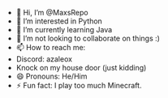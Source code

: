 - 👋 Hi, I’m @MaxsRepo
- 👀 I’m interested in Python
- 🌱 I’m currently learning Java
- 💞️ I’m not looking to collaborate on things :)
- 📫 How to reach me:
- Discord: azaleox
- Knock on my house door (just kidding)
- 😄 Pronouns: He/Him
- ⚡ Fun fact: I play too much Minecraft.

<!---
MaxsRepo/MaxsRepo is a ✨ special ✨ repository because its `README.md` (this file) appears on your GitHub profile.
You can click the Preview link to take a look at your changes.
--->
